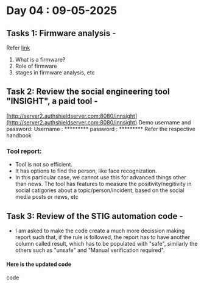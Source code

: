 # Day 04 : 09-05-2025

## Tasks 1: Firmware analysis -
Refer [link](https://scriptingxss.gitbook.io/firmware-security-testing-methodology)
1. What is a firmware?
2. Role of firmware
3. stages in firmware analysis, etc

## Task 2: Review the social engineering tool "INSIGHT",  a paid tool -
[http://server2.authshieldserver.com:8080/innsight](http://server2.authshieldserver.com:8080/innsight)
Demo username and password:
Username : *********
password : *********
Refer the respective handbook

### Tool report:
- Tool is not so efficient.
- It has options to find the person, like face recognization.
- In this particular case, we cannot use this for advanced things other than news. The tool has features to measure the positivity/negitivity in social catigories about a topic/person/incident, based on the social media posts or news, etc

## Task 3: Review of the STIG automation code -
- I am asked to make the code create a much more decission making report such that, if the rule is followed, the report has to have another column called result, which has to be populated with "safe", similarly the others such as "unsafe" and "Manual verification required".

#### Here is the updated code

code
